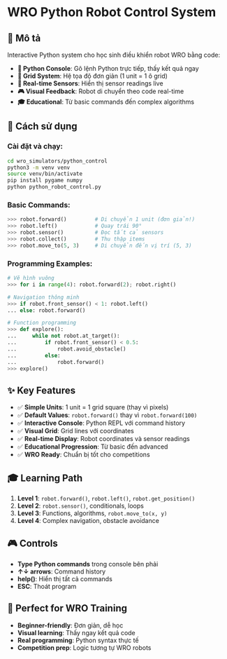 # WRO Python Robot Control System

## 🎯 Mô tả
Interactive Python system cho học sinh điều khiển robot WRO bằng code:
- **🐍 Python Console**: Gõ lệnh Python trực tiếp, thấy kết quả ngay
- **📐 Grid System**: Hệ tọa độ đơn giản (1 unit = 1 ô grid)
- **📡 Real-time Sensors**: Hiển thị sensor readings live
- **🎮 Visual Feedback**: Robot di chuyển theo code real-time
- **🎓 Educational**: Từ basic commands đến complex algorithms

## 🚀 Cách sử dụng

### Cài đặt và chạy:
```bash
cd wro_simulators/python_control
python3 -m venv venv
source venv/bin/activate
pip install pygame numpy
python python_robot_control.py
```

### Basic Commands:
```python
>>> robot.forward()         # Di chuyển 1 unit (đơn giản!)
>>> robot.left()            # Quay trái 90°
>>> robot.sensor()          # Đọc tất cả sensors
>>> robot.collect()         # Thu thập items
>>> robot.move_to(5, 3)     # Di chuyển đến vị trí (5, 3)
```

### Programming Examples:
```python
# Vẽ hình vuông
>>> for i in range(4): robot.forward(2); robot.right()

# Navigation thông minh
>>> if robot.front_sensor() < 1: robot.left()
... else: robot.forward()

# Function programming
>>> def explore():
...     while not robot.at_target():
...         if robot.front_sensor() < 0.5:
...             robot.avoid_obstacle()
...         else:
...             robot.forward()
>>> explore()
```

## ✨ Key Features
- ✅ **Simple Units**: 1 unit = 1 grid square (thay vì pixels)
- ✅ **Default Values**: `robot.forward()` thay vì `robot.forward(100)`
- ✅ **Interactive Console**: Python REPL với command history
- ✅ **Visual Grid**: Grid lines với coordinates
- ✅ **Real-time Display**: Robot coordinates và sensor readings
- ✅ **Educational Progression**: Từ basic đến advanced
- ✅ **WRO Ready**: Chuẩn bị tốt cho competitions

## 🎓 Learning Path
1. **Level 1**: `robot.forward()`, `robot.left()`, `robot.get_position()`
2. **Level 2**: `robot.sensor()`, conditionals, loops
3. **Level 3**: Functions, algorithms, `robot.move_to(x, y)`
4. **Level 4**: Complex navigation, obstacle avoidance

## 🎮 Controls
- **Type Python commands** trong console bên phải
- **↑↓ arrows**: Command history
- **help()**: Hiển thị tất cả commands
- **ESC**: Thoát program

## 🎯 Perfect for WRO Training
- **Beginner-friendly**: Đơn giản, dễ học
- **Visual learning**: Thấy ngay kết quả code
- **Real programming**: Python syntax thực tế
- **Competition prep**: Logic tương tự WRO robots
